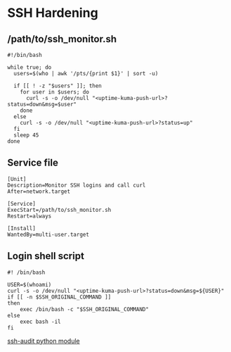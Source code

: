 # SSH Hardening

## /path/to/ssh_monitor.sh

```shell
#!/bin/bash

while true; do
  users=$(who | awk '/pts/{print $1}' | sort -u)
  
  if [[ ! -z "$users" ]]; then
    for user in $users; do
      curl -s -o /dev/null "<uptime-kuma-push-url>?status=down&msg=$user"
    done
  else
    curl -s -o /dev/null "<uptime-kuma-push-url>?status=up"
  fi
  sleep 45
done
```

## Service file

```
[Unit]
Description=Monitor SSH logins and call curl
After=network.target

[Service]
ExecStart=/path/to/ssh_monitor.sh
Restart=always

[Install]
WantedBy=multi-user.target
```

## Login shell script

```shell
#! /bin/bash

USER=$(whoami)
curl -s -o /dev/null "<uptime-kuma-push-url>?status=down&msg=${USER}"
if [[ -n $SSH_ORIGINAL_COMMAND ]]
then
    exec /bin/bash -c "$SSH_ORIGINAL_COMMAND"
else 
    exec bash -il
fi
```

[ssh-audit python module](https://pypi.org/project/ssh-audit/)